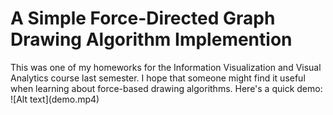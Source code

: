 <h1>A Simple Force-Directed Graph Drawing Algorithm Implemention</h1>
This was one of my homeworks for the Information Visualization and Visual Analytics course last semester.
I hope that someone might find it useful when learning about force-based drawing algorithms.
Here's a quick demo:
![Alt text](demo.mp4)